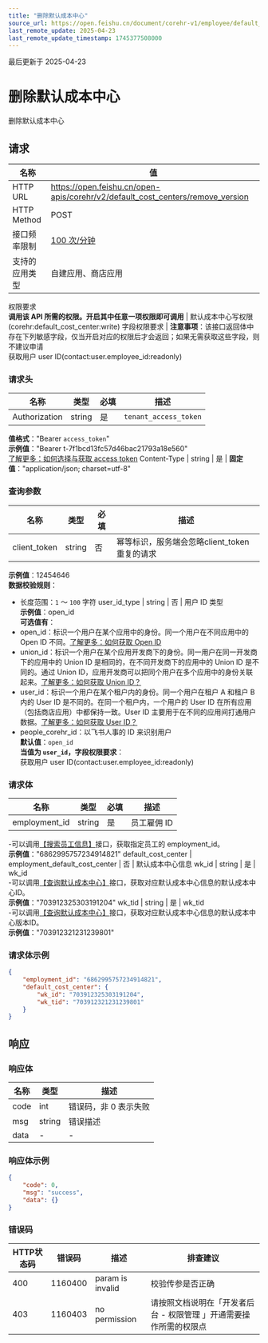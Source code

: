 ```yaml
---
title: "删除默认成本中心"
source_url: https://open.feishu.cn/document/corehr-v1/employee/default_cost_center/remove_version
last_remote_update: 2025-04-23
last_remote_update_timestamp: 1745377508000
---
```

最后更新于 2025-04-23

# 删除默认成本中心

删除默认成本中心

## 请求
名称 | 值
---|---
HTTP URL | https://open.feishu.cn/open-apis/corehr/v2/default_cost_centers/remove_version
HTTP Method | POST
接口频率限制 | [100 次/分钟](https://open.feishu.cn/document/ukTMukTMukTM/uUzN04SN3QjL1cDN)
支持的应用类型 | 自建应用、商店应用
权限要求  
            **调用该 API 所需的权限。开启其中任意一项权限即可调用** | 默认成本中心写权限(corehr:default_cost_center:write)
字段权限要求 | **注意事项**：该接口返回体中存在下列敏感字段，仅当开启对应的权限后才会返回；如果无需获取这些字段，则不建议申请  
        获取用户 user ID(contact:user.employee_id:readonly)

### 请求头

名称 | 类型 | 必填 | 描述
--- | --- | --- | ---
Authorization | string | 是 | `tenant_access_token`  
**值格式**："Bearer `access_token`"  
**示例值**："Bearer t-7f1bcd13fc57d46bac21793a18e560"  
[了解更多：如何选择与获取 access token](https://open.feishu.cn/document/uAjLw4CM/ugTN1YjL4UTN24CO1UjN/trouble-shooting/how-to-choose-which-type-of-token-to-use)
Content-Type | string | 是 | **固定值**："application/json; charset=utf-8"

### 查询参数

名称 | 类型 | 必填 | 描述
--- | --- | --- | ---
client_token | string | 否 | 幂等标识，服务端会忽略client_token重复的请求  
**示例值**：12454646  
**数据校验规则**：  
- 长度范围：`1` ～ `100` 字符
user_id_type | string | 否 | 用户 ID 类型  
**示例值**：open_id  
**可选值有**：  
- open_id：标识一个用户在某个应用中的身份。同一个用户在不同应用中的 Open ID 不同。[了解更多：如何获取 Open ID](https://open.feishu.cn/document/uAjLw4CM/ugTN1YjL4UTN24CO1UjN/trouble-shooting/how-to-obtain-openid)  
- union_id：标识一个用户在某个应用开发商下的身份。同一用户在同一开发商下的应用中的 Union ID 是相同的，在不同开发商下的应用中的 Union ID 是不同的。通过 Union ID，应用开发商可以把同个用户在多个应用中的身份关联起来。[了解更多：如何获取 Union ID？](https://open.feishu.cn/document/uAjLw4CM/ugTN1YjL4UTN24CO1UjN/trouble-shooting/how-to-obtain-union-id)  
- user_id：标识一个用户在某个租户内的身份。同一个用户在租户 A 和租户 B 内的 User ID 是不同的。在同一个租户内，一个用户的 User ID 在所有应用（包括商店应用）中都保持一致。User ID 主要用于在不同的应用间打通用户数据。[了解更多：如何获取 User ID？](https://open.feishu.cn/document/uAjLw4CM/ugTN1YjL4UTN24CO1UjN/trouble-shooting/how-to-obtain-user-id)  
- people_corehr_id：以飞书人事的 ID 来识别用户  
**默认值**：`open_id`  
**当值为 `user_id`，字段权限要求**：  
获取用户 user ID(contact:user.employee_id:readonly)

### 请求体

名称 | 类型 | 必填 | 描述
--- | --- | --- | ---
employment_id | string | 是 | 员工雇佣 ID  
-可以调用[【搜索员工信息】](https://open.feishu.cn/document/uAjLw4CM/ukTMukTMukTM/corehr-v2/employee/search)接口，获取指定员工的 employment_id。  
**示例值**："6862995757234914821"
default_cost_center | employment_default_cost_center | 否 | 默认成本中心信息
wk_id | string | 是 | wk_id  
-可以调用[【查询默认成本中心】](https://open.feishu.cn/document/uAjLw4CM/ukTMukTMukTM/corehr-v2/default_cost_center/batch_query)接口，获取对应默认成本中心信息的默认成本中心ID。  
**示例值**："703912325303191204"
wk_tid | string | 是 | wk_tid  
-可以调用[【查询默认成本中心】](https://open.feishu.cn/document/uAjLw4CM/ukTMukTMukTM/corehr-v2/default_cost_center/batch_query)接口，获取对应默认成本中心信息的默认成本中心版本ID。  
**示例值**："703912321231239801"

### 请求体示例
```json
{
    "employment_id": "6862995757234914821",
    "default_cost_center": {
        "wk_id": "703912325303191204",
        "wk_tid": "703912321231239801"
    }
}
```

## 响应

### 响应体

名称 | 类型 | 描述
--- | --- | ---
code | int | 错误码，非 0 表示失败
msg | string | 错误描述
data | \- | \-

### 响应体示例
```json
{
    "code": 0,
    "msg": "success",
    "data": {}
}
```

### 错误码

HTTP状态码 | 错误码 | 描述 | 排查建议
--- | --- | --- | ---
400 | 1160400 | param is invalid | 校验传参是否正确
403 | 1160403 | no permission | 请按照文档说明在「开发者后台 - 权限管理 」开通需要操作所需的权限点
